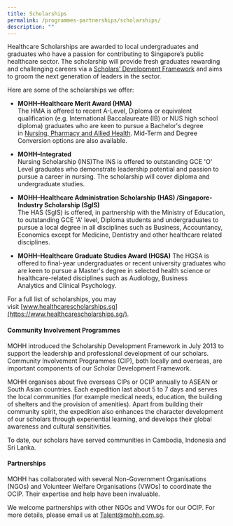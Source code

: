 ```yaml
---
title: Scholarships
permalink: /programmes-partnerships/scholarships/
description: ""
---
```

Healthcare Scholarships are awarded to local undergraduates and graduates who have a passion for contributing to Singapore’s public healthcare sector. The scholarship will provide fresh graduates rewarding and challenging careers via a [Scholars’ Development Framework](https://www.healthcarescholarships.sg/your-journey/scholars-development-framework) and aims to groom the next generation of leaders in the sector.

Here are some of the scholarships we offer:

*   **MOHH–Healthcare Merit Award (HMA)**  
    The HMA is offered to recent A-Level, Diploma or equivalent qualification (e.g. International Baccalaureate (IB) or NUS high school diploma) graduates who are keen to pursue a Bachelor's degree in [Nursing, Pharmacy and Allied Health](https://www.healthcarescholarships.sg/healthcare-disciplines). Mid-Term and Degree Conversion options are also available.   
    
*   **MOHH–Integrated**<br/>Nursing Scholarship (INS)​​​​The INS is offered to outstanding GCE 'O' Level graduates who demonstrate leadership potential and passion to pursue a career in nursing. The scholarship will cover diploma and undergraduate studies.  
    
*   **MOHH–Healthcare Administration Scholarship (HAS) /Singapore-Industry Scholarship (SgIS)** <br/>The HAS (SgIS) is offered, in partnership with the Ministry of Education, to outstanding GCE 'A' level, Diploma students and undergraduates to pursue a local degree in all disciplines such as Business, Accountancy, Economics except for Medicine, Dentistry and other healthcare related disciplines.  
    
*   **MOHH–Healthcare Graduate Studies Award (HGSA)** The HGSA is offered to final-year undergraduates or recent university graduates who are keen to pursue a Master's degree in selected health science or healthcare-related disciplines such as Audiology, Business Analytics and Clinical Psychology.

For a full list of scholarships, you may visit [www.healthcarescholarships.sg](https://www.healthcarescholarships.sg/).

#### Community Involvement Programmes

MOHH introduced the Scholarship Development Framework in July 2013 to support the leadership and professional development of our scholars. Community Involvement Programmes (CIP), both locally and overseas, are important components of our Scholar Development Framework.

MOHH organises about five overseas CIPs or OCIP annually to ASEAN or South Asian countries. Each expedition last about 5 to 7 days and serves the local communities (for example medical needs, education, the building of shelters and the provision of amenities). Apart from building their community spirit, the expedition also enhances the character development of our scholars through experiential learning, and develops their global awareness and cultural sensitivities.
  
To date, our scholars have served communities in Cambodia, Indonesia and Sri Lanka.

#### Partnerships

MOHH has collaborated with several Non-Government Organisations (NGOs) and Volunteer Welfare Organisations (VWOs) to coordinate the OCIP. Their expertise and help have been invaluable.

We welcome partnerships with other NGOs and VWOs for our OCIP. For more details, please email us at [Talent@mohh.com.sg](mailto:Talent@mohh.com.sg).